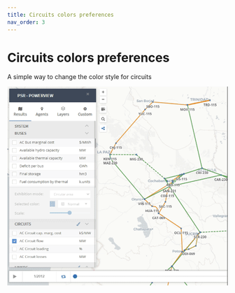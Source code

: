 ```yaml
---
title: Circuits colors preferences
nav_order: 3
---
```


# Circuits colors preferences

A simple way to change the color style for circuits
<div style="text-align:center">
    <img src="images/circ_style_part1.gif" width="600"/>
</div>
